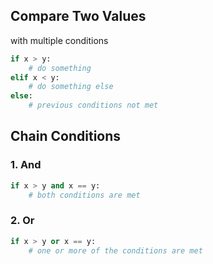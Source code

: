 ## Compare Two Values

with multiple conditions

```python
if x > y:
	# do something
elif x < y:
	# do something else
else:
	# previous conditions not met
```

## Chain Conditions

### 1. And

```python
if x > y and x == y:
	# both conditions are met
```

### 2. Or

```python
if x > y or x == y:
	# one or more of the conditions are met
```

